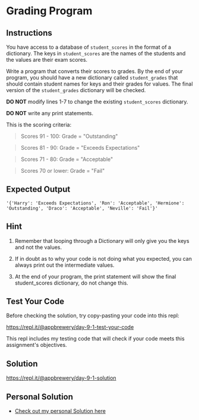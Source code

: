 # Grading Program

## Instructions

You have access to a database of `student_scores` in the format of a dictionary. The keys in `student_scores` are the names of the students and the values are their exam scores.

Write a program that converts their scores to grades. By the end of your program, you should have a new dictionary called `student_grades` that should contain student names for keys and their grades for values. The final version of the `student_grades` dictionary will be checked.

**DO NOT** modify lines 1-7 to change the existing `student_scores` dictionary.

**DO NOT** write any print statements.

This is the scoring criteria:

> Scores 91 - 100: Grade = "Outstanding"

> Scores 81 - 90: Grade = "Exceeds Expectations"

> Scores 71 - 80: Grade = "Acceptable"

> Scores 70 or lower: Grade = "Fail"

## Expected Output

```
'{'Harry': 'Exceeds Expectations', 'Ron': 'Acceptable', 'Hermione': 'Outstanding', 'Draco': 'Acceptable', 'Neville': 'Fail'}'
```

## Hint

1. Remember that looping through a Dictionary will only give you the keys and not the values.

2. If in doubt as to why your code is not doing what you expected, you can always print out the intermediate values.

3. At the end of your program, the print statement will show the final student_scores dictionary, do not change this.

## Test Your Code

Before checking the solution, try copy-pasting your code into this repl:

https://repl.it/@appbrewery/day-9-1-test-your-code

This repl includes my testing code that will check if your code meets this assignment's objectives.

## Solution

https://repl.it/@appbrewery/day-9-1-solution

## Personal Solution

- [Check out my personal Solution here](./00_grading-program.py)